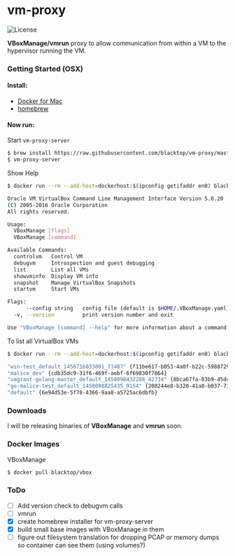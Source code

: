 vm-proxy
========

![License](https://img.shields.io/github/license/blacktop/vm-proxy.svg)

**VBoxManage/vmrun** proxy to allow communication from within a VM to the hypervisor running the VM.

### Getting Started (OSX)

#### Install:

-	[Docker for Mac](https://beta.docker.com/)
-	[homebrew](http://brew.sh/)  

#### Now run:

Start `vm-proxy-server`

```bash
$ brew install https://raw.githubusercontent.com/blacktop/vm-proxy/master/homebrew/Formula/vm-proxy-server.rb
$ vm-proxy-server
```

Show Help

```bash
$ docker run --rm --add-host=dockerhost:$(ipconfig getifaddr en0) blacktop/vbox --help
```

```bash
Oracle VM VirtualBox Command Line Management Interface Version 5.0.20
(C) 2005-2016 Oracle Corporation
All rights reserved.

Usage:
  VBoxManage [flags]
  VBoxManage [command]

Available Commands:
  controlvm   Control VM
  debugvm     Introspection and guest debugging
  list        List all VMs
  showvminfo  Display VM info
  snapshot    Manage VirtualBox Snapshots
  startvm     Start VMs

Flags:
      --config string   config file (default is $HOME/.VBoxManage.yaml)
  -v, --version         print version number and exit

Use "VBoxManage [command] --help" for more information about a command.
```

To list all VirtualBox VMs

```bash
$ docker run --rm --add-host=dockerhost:$(ipconfig getifaddr en0) blacktop/vbox list vms
```

```bash
"win-test_default_1456716033001_71487" {f11be617-b053-4a0f-b22c-59887290ec96}
"malice_dev" {cdb35dc9-31f6-469f-aebf-6f69830f7864}
"vagrant-golang-master_default_1458098432288_42734" {8bca67fa-03b9-45dd-9436-53f1877e1608}
"go-malice-test_default_1458098825435_9154" {208244e8-b320-41a8-b037-7127cbc9d09d}
"default" {6e94d53e-5f78-4366-9aa8-a5725ac6dbfb}
```

### Downloads

I will be releasing binaries of **VBoxManage** and **vmrun** soon.

### Docker Images

VBoxManage

```bash
$ docker pull blacktop/vbox
```

### ToDo

-	[ ] Add version check to debugvm calls
-	[ ] vmrun
-	[x] create homebrew installer for vm-proxy-server
-	[x] build small base images with VBoxManage in them
-	[ ] figure out filesystem translation for dropping PCAP or memory dumps so container can see them (using volumes?)  
